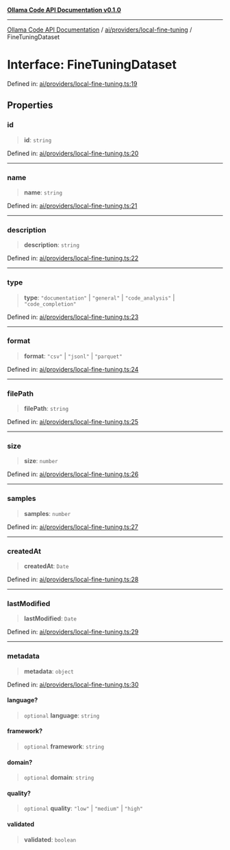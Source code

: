 [**Ollama Code API Documentation v0.1.0**](../../../../README.md)

***

[Ollama Code API Documentation](../../../../modules.md) / [ai/providers/local-fine-tuning](../README.md) / FineTuningDataset

# Interface: FineTuningDataset

Defined in: [ai/providers/local-fine-tuning.ts:19](https://github.com/erichchampion/ollama-code/blob/78170438060c778413879e5a38e477096b574d9c/ollama-code/src/ai/providers/local-fine-tuning.ts#L19)

## Properties

### id

> **id**: `string`

Defined in: [ai/providers/local-fine-tuning.ts:20](https://github.com/erichchampion/ollama-code/blob/78170438060c778413879e5a38e477096b574d9c/ollama-code/src/ai/providers/local-fine-tuning.ts#L20)

***

### name

> **name**: `string`

Defined in: [ai/providers/local-fine-tuning.ts:21](https://github.com/erichchampion/ollama-code/blob/78170438060c778413879e5a38e477096b574d9c/ollama-code/src/ai/providers/local-fine-tuning.ts#L21)

***

### description

> **description**: `string`

Defined in: [ai/providers/local-fine-tuning.ts:22](https://github.com/erichchampion/ollama-code/blob/78170438060c778413879e5a38e477096b574d9c/ollama-code/src/ai/providers/local-fine-tuning.ts#L22)

***

### type

> **type**: `"documentation"` \| `"general"` \| `"code_analysis"` \| `"code_completion"`

Defined in: [ai/providers/local-fine-tuning.ts:23](https://github.com/erichchampion/ollama-code/blob/78170438060c778413879e5a38e477096b574d9c/ollama-code/src/ai/providers/local-fine-tuning.ts#L23)

***

### format

> **format**: `"csv"` \| `"jsonl"` \| `"parquet"`

Defined in: [ai/providers/local-fine-tuning.ts:24](https://github.com/erichchampion/ollama-code/blob/78170438060c778413879e5a38e477096b574d9c/ollama-code/src/ai/providers/local-fine-tuning.ts#L24)

***

### filePath

> **filePath**: `string`

Defined in: [ai/providers/local-fine-tuning.ts:25](https://github.com/erichchampion/ollama-code/blob/78170438060c778413879e5a38e477096b574d9c/ollama-code/src/ai/providers/local-fine-tuning.ts#L25)

***

### size

> **size**: `number`

Defined in: [ai/providers/local-fine-tuning.ts:26](https://github.com/erichchampion/ollama-code/blob/78170438060c778413879e5a38e477096b574d9c/ollama-code/src/ai/providers/local-fine-tuning.ts#L26)

***

### samples

> **samples**: `number`

Defined in: [ai/providers/local-fine-tuning.ts:27](https://github.com/erichchampion/ollama-code/blob/78170438060c778413879e5a38e477096b574d9c/ollama-code/src/ai/providers/local-fine-tuning.ts#L27)

***

### createdAt

> **createdAt**: `Date`

Defined in: [ai/providers/local-fine-tuning.ts:28](https://github.com/erichchampion/ollama-code/blob/78170438060c778413879e5a38e477096b574d9c/ollama-code/src/ai/providers/local-fine-tuning.ts#L28)

***

### lastModified

> **lastModified**: `Date`

Defined in: [ai/providers/local-fine-tuning.ts:29](https://github.com/erichchampion/ollama-code/blob/78170438060c778413879e5a38e477096b574d9c/ollama-code/src/ai/providers/local-fine-tuning.ts#L29)

***

### metadata

> **metadata**: `object`

Defined in: [ai/providers/local-fine-tuning.ts:30](https://github.com/erichchampion/ollama-code/blob/78170438060c778413879e5a38e477096b574d9c/ollama-code/src/ai/providers/local-fine-tuning.ts#L30)

#### language?

> `optional` **language**: `string`

#### framework?

> `optional` **framework**: `string`

#### domain?

> `optional` **domain**: `string`

#### quality?

> `optional` **quality**: `"low"` \| `"medium"` \| `"high"`

#### validated

> **validated**: `boolean`

